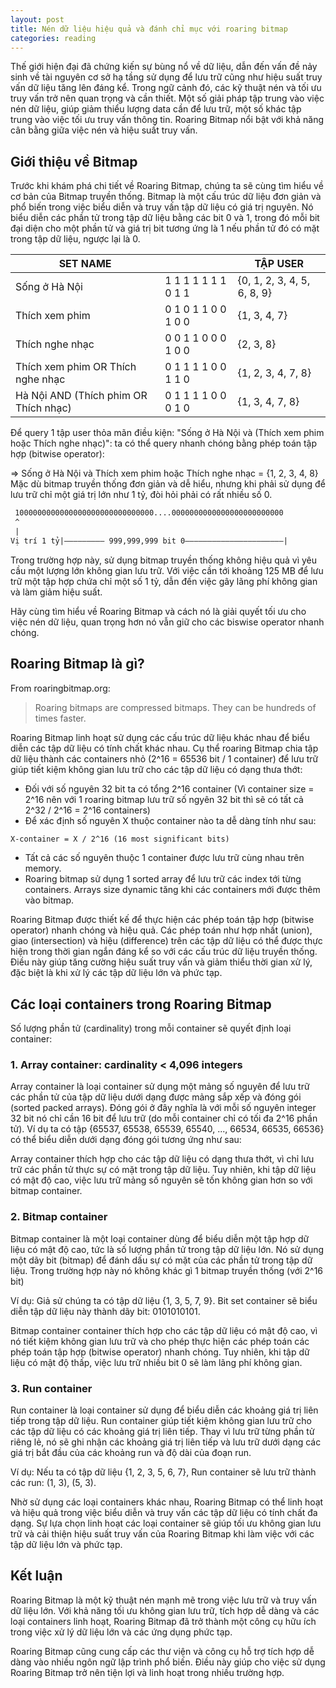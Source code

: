 ```yaml
---
layout: post
title: Nén dữ liệu hiệu quả và đánh chỉ mục với roaring bitmap
categories: reading
---
```



Thế giới hiện đại đã chứng kiến sự bùng nổ về dữ liệu, dẫn đến vấn đề nảy sinh về tài nguyên cơ sở hạ tầng sử dụng để lưu trữ cũng như hiệu suất truy vấn dữ liệu tăng lên đáng kể.
Trong ngữ cảnh đó, các kỹ thuật nén và tối ưu truy vấn trở nên quan trọng và cần thiết. Một số giải pháp tập trung vào việc nén dữ liệu, giúp giảm thiểu lượng data cần để lưu trữ, một số khác tập trung vào việc tối ưu truy vấn thông tin. Roaring Bitmap nổi bật với khả năng cân bằng giữa việc nén và hiệu suất truy vấn.

## Giới thiệu về Bitmap

Trước khi khám phá chi tiết về Roaring Bitmap, chúng ta sẽ cùng tìm hiểu về cơ bản của Bitmap truyền thống.
Bitmap là một cấu trúc dữ liệu đơn giản và phổ biến trong việc biểu diễn và truy vấn tập dữ liệu có giá trị nguyên. Nó biểu diễn các phần tử trong tập dữ liệu bằng các bit 0 và 1, trong đó mỗi bit đại diện cho một phần tử và giá trị bit tương ứng là 1 nếu phần tử đó có mặt trong tập dữ liệu, ngược lại là 0.

| SET NAME |  | TẬP USER |
| --- | --- | --- |
| Sống ở Hà Nội | 1 1 1 1 1 1 1 0 1 1 | {0, 1, 2, 3, 4, 5, 6, 8, 9} |
| Thích xem phim | 0 1 0 1 1 0 0 1 0 0 | {1, 3, 4, 7} |
| Thích nghe nhạc | 0 0 1 1 0 0 0 1 0 0 | {2, 3, 8} |
| Thích xem phim OR Thích nghe nhạc | 0 1 1 1 1 0 0 1 1 0 | {1, 2, 3, 4, 7, 8} |
| Hà Nội AND (Thích phim OR Thích nhạc) | 0 1 1 1 1 0 0 0 1 0 | {1, 3, 4, 7, 8} |

Để query 1 tập user thỏa mãn điều kiện: "Sống ở Hà Nội và (Thích xem phim hoặc Thích nghe nhạc)": ta có thể query nhanh chóng bằng phép toán tập hợp (bitwise operator):

=> Sống ở Hà Nội và Thích xem phim hoặc Thích nghe nhạc = {1, 2, 3, 4, 8}
Mặc dù bitmap truyền thống đơn giản và dễ hiểu, nhưng khi phải sử dụng để lưu trữ chỉ một giá trị lớn như 1 tỷ, đòi hỏi phải có rất nhiều số 0.

```latex
 1000000000000000000000000000000....0000000000000000000000000
 ^
 |
Vị trí 1 tỷ|————————— 999,999,999 bit 0——————————————————————|
```

Trong trường hợp này, sử dụng bitmap truyền thống không hiệu quả vì yêu cầu một lượng lớn không gian lưu trữ. Với việc cần tới khoảng 125 MB để lưu trữ một tập hợp chứa chỉ một số 1 tỷ, dẫn đến việc gây lãng phí không gian và làm giảm hiệu suất.

Hãy cùng tìm hiểu về Roaring Bitmap và cách nó là giải quyết tối ưu cho việc nén dữ liệu, quan trọng hơn nó vẫn giữ cho các biswise operator nhanh chóng.

## Roaring Bitmap là gì?

From roaringbitmap.org:

> Roaring bitmaps are compressed bitmaps. They can be hundreds of times faster.
> 

Roaring Bitmap linh hoạt sử dụng các cấu trúc dữ liệu khác nhau để biểu diễn các tập dữ liệu có tính chất khác nhau. Cụ thể roaring Bitmap chia tập dữ liệu thành các containers nhỏ (2^16 = 65536 bit / 1 container) để lưu trữ giúp tiết kiệm không gian lưu trữ cho các tập dữ liệu có dạng thưa thớt:

- Đối với số nguyên 32 bit ta có tổng 2^16 container (Vì container size = 2^16 nên với 1 roaring bitmap lưu trữ số ngyên 32 bit thì sẽ có tất cả 2^32 / 2^16 = 2^16 containers)
- Để xác định số nguyên X thuộc container nào ta dễ dàng tính như sau:

```latex
X-container = X / 2^16 (16 most significant bits)
```

- Tất cả các số nguyên thuộc 1 container được lưu trữ cùng nhau trên memory.
- Roaring bitmap sử dụng 1 sorted array để lưu trữ các index tới từng containers. Arrays size dynamic tăng khi các containers mới được thêm vào bitmap.

Roaring Bitmap được thiết kế để thực hiện các phép toán tập hợp (bitwise operator) nhanh chóng và hiệu quả. Các phép toán như hợp nhất (union), giao (intersection) và hiệu (difference) trên các tập dữ liệu có thể được thực hiện trong thời gian ngắn đáng kể so với các cấu trúc dữ liệu truyền thống. Điều này giúp tăng cường hiệu suất truy vấn và giảm thiểu thời gian xử lý, đặc biệt là khi xử lý các tập dữ liệu lớn và phức tạp.

## Các loại containers trong Roaring Bitmap

Số lượng phần tử (cardinality) trong mỗi container sẽ quyết định loại container:

### 1. Array container: cardinality < 4,096 integers

Array container là loại container sử dụng một mảng số nguyên để lưu trữ các phần tử của tập dữ liệu dưới dạng được mảng sắp xếp và đóng gói (sorted packed arrays). Đóng gói ở đây nghĩa là với mỗi số nguyên integer 32 bit nó chỉ cần 16 bit để lưu trữ (do mỗi container chỉ có tối đa 2^16 phần tử). Ví dụ ta có tập {65537, 65538, 65539, 65540, ..., 66534, 66535, 66536} có thể biểu diễn dưới dạng đóng gói tương ứng như sau:

Array container thích hợp cho các tập dữ liệu có dạng thưa thớt, vì chỉ lưu trữ các phần tử thực sự có mặt trong tập dữ liệu. Tuy nhiên, khi tập dữ liệu có mật độ cao, việc lưu trữ mảng số nguyên sẽ tốn không gian hơn so với bitmap container.

### 2. Bitmap container

Bitmap container là một loại container dùng để biểu diễn một tập hợp dữ liệu có mật độ cao, tức là số lượng phần tử trong tập dữ liệu lớn. Nó sử dụng một dãy bit (bitmap) để đánh dấu sự có mặt của các phần tử trong tập dữ liệu. Trong trường hợp này nó không khác gì 1 bitmap truyền thống (với 2^16 bit)

Ví dụ: Giả sử chúng ta có tập dữ liệu {1, 3, 5, 7, 9}. Bit set container sẽ biểu diễn tập dữ liệu này thành dãy bit: 0101010101.

Bitmap container container thích hợp cho các tập dữ liệu có mật độ cao, vì nó tiết kiệm không gian lưu trữ và cho phép thực hiện các phép toán các phép toán tập hợp (bitwise operator) nhanh chóng. Tuy nhiên, khi tập dữ liệu có mật độ thấp, việc lưu trữ nhiều bit 0 sẽ làm lãng phí không gian.

### 3. Run container

Run container là loại container sử dụng để biểu diễn các khoảng giá trị liên tiếp trong tập dữ liệu. Run container giúp tiết kiệm không gian lưu trữ cho các tập dữ liệu có các khoảng giá trị liên tiếp. Thay vì lưu trữ từng phần tử riêng lẻ, nó sẽ ghi nhận các khoảng giá trị liên tiếp và lưu trữ dưới dạng các giá trị bắt đầu của các khoảng run và độ dài của đoạn run.

Ví dụ: Nếu ta có tập dữ liệu {1, 2, 3, 5, 6, 7}, Run container sẽ lưu trữ thành các run: (1, 3), (5, 3).

Nhờ sử dụng các loại containers khác nhau, Roaring Bitmap có thể linh hoạt và hiệu quả trong việc biểu diễn và truy vấn các tập dữ liệu có tính chất đa dạng. Sự lựa chọn linh hoạt các loại container sẽ giúp tối ưu không gian lưu trữ và cải thiện hiệu suất truy vấn của Roaring Bitmap khi làm việc với các tập dữ liệu lớn và phức tạp.

## Kết luận

Roaring Bitmap là một kỹ thuật nén mạnh mẽ trong việc lưu trữ và truy vấn dữ liệu lớn. Với khả năng tối ưu không gian lưu trữ, tích hợp dễ dàng và các loại containers linh hoạt, Roaring Bitmap đã trở thành một công cụ hữu ích trong việc xử lý dữ liệu lớn và các ứng dụng phức tạp.

Roaring Bitmap cũng cung cấp các thư viện và công cụ hỗ trợ tích hợp dễ dàng vào nhiều ngôn ngữ lập trình phổ biến. Điều này giúp cho việc sử dụng Roaring Bitmap trở nên tiện lợi và linh hoạt trong nhiều trường hợp.